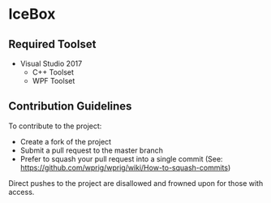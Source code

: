 # IceBox

## Required Toolset
* Visual Studio 2017
  * C++ Toolset
  * WPF Toolset

## Contribution Guidelines
To contribute to the project:
* Create a fork of the project
* Submit a pull request to the master branch
* Prefer to squash your pull request into a single commit (See: https://github.com/wprig/wprig/wiki/How-to-squash-commits)

Direct pushes to the project are disallowed and frowned upon for those with access.
